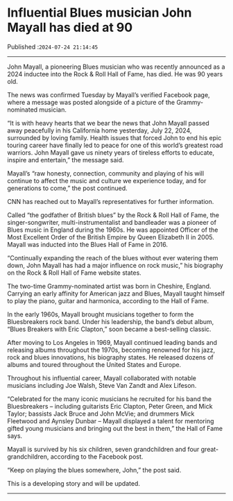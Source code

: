 # Influential Blues musician John Mayall has died at 90

Published :`2024-07-24 21:14:45`

---

John Mayall, a pioneering Blues musician who was recently announced as a 2024 inductee into the Rock & Roll Hall of Fame, has died. He was 90 years old.

The news was confirmed Tuesday by Mayall’s verified Facebook page, where a message was posted alongside of a picture of the Grammy-nominated musician.

“It is with heavy hearts that we bear the news that John Mayall passed away peacefully in his California home yesterday, July 22, 2024, surrounded by loving family. Health issues that forced John to end his epic touring career have finally led to peace for one of this world’s greatest road warriors. John Mayall gave us ninety years of tireless efforts to educate, inspire and entertain,” the message said.

Mayall’s “raw honesty, connection, community and playing of his will continue to affect the music and culture we experience today, and for generations to come,” the post continued.

CNN has reached out to Mayall’s representatives for further information.

Called “the godfather of British blues” by the Rock & Roll Hall of Fame, the singer-songwriter, multi-instrumentalist and bandleader was a pioneer of Blues music in England during the 1960s. He was appointed Officer of the Most Excellent Order of the British Empire by Queen Elizabeth II in 2005. Mayall was inducted into the Blues Hall of Fame in 2016.

“Continually expanding the reach of the blues without ever watering them down, John Mayall has had a major influence on rock music,” his biography on the Rock & Roll Hall of Fame website states.

The two-time Grammy-nominated artist was born in Cheshire, England. Carrying an early affinity for American jazz and Blues, Mayall taught himself to play the piano, guitar and harmonica, according to the Hall of Fame.

In the early 1960s, Mayall brought musicians together to form the Bluesbreakers rock band. Under his leadership, the band’s debut album, “Blues Breakers with Eric Clapton,” soon became a best-selling classic.

After moving to Los Angeles in 1969, Mayall continued leading bands and releasing albums throughout the 1970s, becoming renowned for his jazz, rock and blues innovations, his biography states. He released dozens of albums and toured throughout the United States and Europe.

Throughout his influential career, Mayall collaborated with notable musicians including Joe Walsh, Steve Van Zandt and Alex Lifeson.

“Celebrated for the many iconic musicians he recruited for his band the Bluesbreakers – including guitarists Eric Clapton, Peter Green, and Mick Taylor; bassists Jack Bruce and John McVie; and drummers Mick Fleetwood and Aynsley Dunbar – Mayall displayed a talent for mentoring gifted young musicians and bringing out the best in them,” the Hall of Fame says.

Mayall is survived by his six children, seven grandchildren and four great-grandchildren, according to the Facebook post.

“Keep on playing the blues somewhere, John,” the post said.

This is a developing story and will be updated.

---

